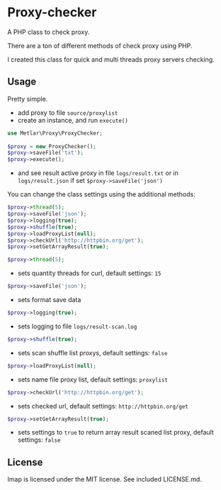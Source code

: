 # Proxy-checker

A PHP class to check proxy.

There are a ton of different methods of check proxy using PHP.

I created this class for quick and multi threads proxy servers checking.

## Usage

Pretty simple. 
 - add proxy to file `source/proxylist`
 - create an instance, and run `execute()`

```php
use Metlar\Proxy\ProxyChecker;
 
$proxy = new ProxyChecker();
$proxy->saveFile('txt');
$proxy->execute();
```

- and see result active proxy in file `logs/result.txt` or in `logs/result.json` if set `$proxy->saveFile('json')`

You can change the class settings using the additional methods:
```php
$proxy->thread(5);
$proxy->saveFile('json');
$proxy->logging(true);
$proxy->shuffle(true);
$proxy->loadProxyList(null);
$proxy->checkUrl('http://httpbin.org/get');
$proxy->setGetArrayResult(true);
```

```php 
$proxy->thread(5);
``` 
- sets quantity threads for curl, default settings: `15`
```php 
$proxy->saveFile('json');
``` 
- sets format save data
```php 
$proxy->logging(true);
``` 
- sets logging to file `logs/result-scan.log`
```php 
$proxy->shuffle(true);
``` 
- sets scan shuffle  list proxys, default settings: `false`
```php 
$proxy->loadProxyList(null);
``` 
- sets name file proxy list, default settings: `proxylist`
```php 
$proxy->checkUrl('http://httpbin.org/get');
``` 
- sets checked url, default settings: `http://httpbin.org/get`  
```php 
$proxy->setGetArrayResult(true);
``` 
- sets settings to `true` to return array result scaned list proxy, default settings: `false`




## License

Imap is licensed under the MIT license. See included LICENSE.md.